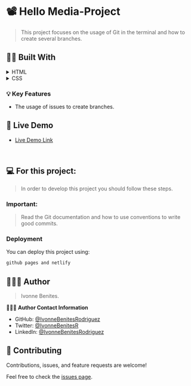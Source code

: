 
<!-- PROJECT DESCRIPTION -->

# 📽 Hello Media-Project <a name="about-project"></a>

> This project focuses on the usage of Git in the terminal and how to create several branches.<br/>


## 🫶🏽 Built With <a name="built-with"></a>


<details>
  <summary>HTML</summary>
</details>

<details>
  <summary>CSS</summary>
</details>


### 💡 Key Features <a name="key-features"></a>


- The usage of issues to create branches.

<!-- LIVE DEMO -->

## 🚀 Live Demo <a name="live-demo"></a>


- [Live Demo Link](https://ivonnebenitesrodriguez.github.io/Media-Project/)

<!-- GETTING STARTED -->
<br/>

## 💻 For this project:<a name="getting-started"></a>

> In order to develop this project you should follow these steps.

### Important:

> Read the Git documentation and how to use conventions to write good commits.

### Deployment

You can deploy this project using:



```sh
github pages and netlify
```


<!-- AUTHORS -->

## 👩🏽‍💻 Author <a name="authors"></a>

> Ivonne Benites.

🙋🏽‍♀️ **Author Contact Information**

- GitHub: [@IvonneBenitesRodriguez](https://github.com/IvonneBenitesRodriguez)
- Twitter: [@IvonneBenitesR](https://twitter.com/IvonneBenitesR)
- LinkedIn: [@IvonneBenitesRodriguez](https://www.linkedin.com/in/ivonnebenites/)

<!-- CONTRIBUTING -->

## 🤝 Contributing <a name="contributing"></a>

Contributions, issues, and feature requests are welcome!

Feel free to check the [issues page](../../issues/).

